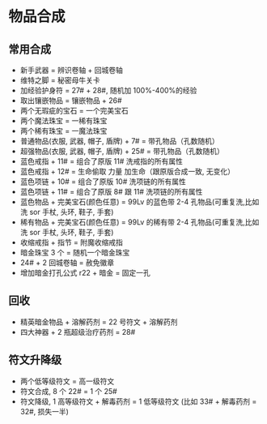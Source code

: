 # 物品合成

## 常用合成

- 新手武器 = 辨识卷轴 + 回城卷轴
- 维特之脚 = 秘密母牛关卡
- 加经验护身符 = 27# + 28#, 随机加 100%-400%的经验
- 取出镶嵌物品 = 镶嵌物品 + 26#
- 两个无瑕疵的宝石 = 一个完美宝石
- 两个魔法珠宝 = 一稀有珠宝
- 两个稀有珠宝 = 一魔法珠宝
- 普通物品(衣服, 武器, 帽子, 盾牌) + 7# = 带孔物品（孔数随机）
- 超强物品(衣服, 武器, 帽子, 盾牌) + 25# = 带孔物品（孔数随机）
- 蓝色戒指 + 11# = 组合了原版 11# 洗戒指的所有属性
- 蓝色戒指 + 12# = 生命偷取 力量 加生命（跟原版合成一致, 无变化）
- 蓝色项链 + 10# = 组合了原版 10# 洗项链的所有属性
- 蓝色项链 + 11# = 组合了原版 8# 跟 11# 洗项链的所有属性
- 蓝色物品 + 完美宝石(颜色任意) = 99Lv 的蓝色带 2-4 孔物品(可重复洗,比如洗 sor 手杖, 头环, 鞋子, 手套)
- 稀有物品 + 完美宝石(颜色任意) = 99Lv 的稀有带 2-4 孔物品(可重复洗,比如洗 sor 手杖, 头环, 鞋子, 手套)
- 收缩戒指 + 指节 = 附魔收缩戒指
- 暗金珠宝 3 个 = 随机一个暗金珠宝
- 24# + 2 回城卷轴 = 赦免徽章
- 增加暗金打孔公式 r22 + 暗金 = 固定一孔

## 回收

- 精英暗金物品 + 溶解药剂 = 22 号符文 + 溶解药剂
- 四大神器 + 2 瓶超级治疗药剂 = 28#

## 符文升降级

- 两个低等级符文 = 高一级符文
- 符文合成, 8 个 22# = 1 个 25#
- 符文降级, 1 高等级符文 + 解毒药剂 = 1 低等级符文 (比如 33# + 解毒药剂 = 32#, 损失一半)
